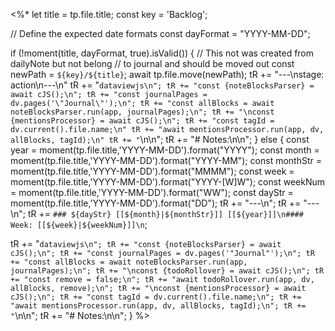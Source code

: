 <%*
let title = tp.file.title;
const key = 'Backlog';

// Define the expected date formats
const dayFormat = "YYYY-MM-DD";

if (!moment(title, dayFormat, true).isValid()) {
// This not was created from dailyNote but not belong
// to journal and should be moved out
  const newPath = `${key}/${title}`;
  await tp.file.move(newPath);
  tR += "---\nstage: action\n---\n"
  tR += "```dataviewjs\n";
  tR += "const {noteBlocksParser} = await cJS();\n";
  tR += "const journalPages = dv.pages('\"Journal\"');\n";
  tR += "const allBlocks = await noteBlocksParser.run(app, journalPages);\n";
  tR += "\nconst {mentionsProcessor} = await cJS();\n";
  tR += "const tagId = dv.current().file.name;\n"
  tR += "await mentionsProcessor.run(app, dv, allBlocks, tagId);\n"
  tR += "```\n\n";
  tR += "# Notes:\n\n";
} else {
  const year = moment(tp.file.title,'YYYY-MM-DD').format("YYYY");
  const month = moment(tp.file.title,'YYYY-MM-DD').format("YYYY-MM");
  const monthStr = moment(tp.file.title,'YYYY-MM-DD').format("MMMM");
  const week = moment(tp.file.title,'YYYY-MM-DD').format("YYYY-[W]W");
  const weekNum = moment(tp.file.title,'YYYY-MM-DD').format("WW");
  const dayStr = moment(tp.file.title,'YYYY-MM-DD').format("DD");
  tR += "---\n";
  tR += "---\n";
  tR += `### ${dayStr} [[${month}|${monthStr}]] [[${year}]]\n#### Week: [[${week}|${weekNum}]]\n`;

  tR += "```dataviewjs\n";
  tR += "const {noteBlocksParser} = await cJS();\n";
  tR += "const journalPages = dv.pages('"Journal"');\n";
  tR += "const allBlocks = await noteBlocksParser.run(app, journalPages);\n";
  tR += "\nconst {todoRollover} = await cJS();\n";
  tR += "const remove = false;\n";
  tR += "await todoRollover.run(app, dv, allBlocks, remove);\n";
  tR += "\nconst {mentionsProcessor} = await cJS();\n";
  tR += "const tagId = dv.current().file.name;\n";
  tR += "await mentionsProcessor.run(app, dv, allBlocks, tagId);\n";
  tR += "```\n\n";
  tR += "# Notes:\n\n";
}
%>


